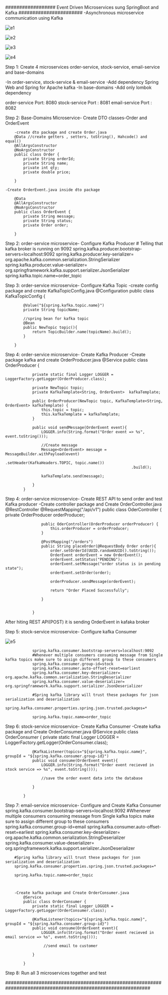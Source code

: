 ################## Event Driven Microservices sung SpringBoot and Kafka #######################
-Asynchronous microservice communication using Kafka


![e1](https://user-images.githubusercontent.com/42623098/236069853-23452f2a-18e7-47cc-9a90-41bc31a90e5c.jpg)


![e2](https://user-images.githubusercontent.com/42623098/236069989-f65c1cca-4de8-4e21-be01-257653acac5e.jpg)



![e3](https://user-images.githubusercontent.com/42623098/236070086-a4dbed5a-bafa-4b48-a260-3b57f138b971.jpg)


![e4](https://user-images.githubusercontent.com/42623098/236070255-798022ae-1419-479f-954d-70ee8091bf4f.jpg)


Step 1: Create 4 microservices order-service, stock-service, email-service and base-domains

-In  order-service, stock-service & email-service
    -Add dependency Spring Web and Spring for Apache kafka
-In base-domains
    -Add only lombok dependency


order-service Port: 8080
stock-service Port : 8081
email-service Port : 8082


Step 2: Base-Domains Microservice- Create DTO classes-Order and OrderEvent


        -create dto package and create Order.java
        @Data //create getters , setters, toString(), Hahcode() and equal()
        @AllArgsConstructor
        @NoArgsConstructor
        public class Order {
            private String orderId;
            private String name;
            private int qty;
            private double price;
            
        }

    -Create OrderEvent.java inside dto package
    
        @Data
        @AllArgsConstructor
        @NoArgsConstructor
        public class OrderEvent {
            private String message;
            private String status;
            private Order order;
            
        }

Step 2: order-service microservice- Configure Kafka Producer
        # Telling that kafka broker is running on 9092
        spring.kafka.producer.bootstrap-servers=localhost:9092
        spring.kafka.producer.key-serializer= org.apache.kafka.common.serialization.StringSerializer
        spring.kafka.producer.value-serializer= org.springframework.kafka.support.serializer.JsonSerializer
        spring.kafka.topic.name=order_topic

Step 3: order-service microservice- Configure Kafka Topic
    -create config package and create KafkaTopicConfig.java
        @Configuration
        public class KafkaTopicConfig {

            @Value("${spring.kafka.topic.name}")
            private String topicName;

            //spring bean for kafka topic
            @Bean
            public NewTopic topic(){
                return TopicBuilder.name(topicName).build();
            }
            
        }


Step 4: order-service microservice- Create Kafka Producer
        -Create package kafka and create OrderProducer.java
            @Service
            public class OrderProducer {

                private static final Logger LOGGER = LoggerFactory.getLogger(OrderProducer.class);

                private NewTopic topic;
                private KafkaTemplate<String, OrderEvent>  kafkaTemplate;

                public OrderProducer(NewTopic topic, KafkaTemplate<String, OrderEvent> kafkaTemplate) {
                    this.topic = topic;
                    this.kafkaTemplate = kafkaTemplate;
                }

                public void sendMessage(OrderEvent event){
                    LOGGER.info(String.format("Order event => %s", event.toString()));

                    //Create message
                    Message<OrderEvent> message = MessageBuilder.withPayload(event)
                                                            .setHeader(KafkaHeaders.TOPIC, topic.name())
                                                            .build();

                    kafkaTemplate.send(message);

                }  
            }



Step 4: order-service microservice- Create REST API to send order and test Kafka producer
        -Create controller package and Create OrderController.java
                @RestController
                @RequestMapping("/api/v1")
                public class OderController {
                    private OrderProducer orderProducer;

                    public OderController(OrderProducer orderProducer) {
                        this.orderProducer = orderProducer;
                    }

                    @PostMapping("/orders")
                    public String placeOrder(@RequestBody Order order){
                        order.setOrderId(UUID.randomUUID().toString());
                        OrderEvent orderEvent = new OrderEvent();
                        orderEvent.setStatus("PENDING");
                        orderEvent.setMessage("order status is in pending state");
                        orderEvent.setOrder(order);

                        orderProducer.sendMessage(orderEvent);

                        return "Order Placed Successfully";

                    }

                    
                }

After hiting REST API(POST) it is sending OrderEvent in kafaka broker

Step 5: stock-service microservice- Configure kafka Consumer


![e5](https://user-images.githubusercontent.com/42623098/236070681-bf6806db-fb2b-4056-b5d3-f06cebbb586e.jpg)


                spring.kafka.consumer.bootstrap-servers=localhost:9092
                #Whenever multiple consumers consuming message from Single kafka topics make sure to assign different group to these consumers
                spring.kafka.consumer.group-id=stock
                spring.kafka.consumer.auto-offset-reset=earliest
                spring.kafka.consumer.key-deserializer= org.apache.kafka.common.serialization.StringDeserializer
                spring.kafka.consumer.value-deserializer= org.springframework.kafka.support.serializer.JsonDeserializer

                #Spring kafka library will trust these packages for json serialization and deserialization
                spring.kafka.consumer.properties.spring.json.trusted.packages=*

                spring.kafka.topic.name=order_topic


Step 6: stock-service microservice- Create Kafka Consumer
        -Create kafka package and Create OrderConsumer.java
            @Service
            public class OrderConsumer {
                private static final Logger LOGGER = LoggerFactory.getLogger(OrderConsumer.class);

                @KafkaListener(topics="${spring.kafka.topic.name}", groupId = "${spring.kafka.consumer.group-id}")
                public void consume(OrderEvent event){
                    LOGGER.info(String.format("Order event recieved in stock service => %s", event.toString()));

                    //save the order event data into the database

                }
                
            }


Step 7: email-service microservice- Configure and Create Kafka Consumer
        spring.kafka.consumer.bootstrap-servers=localhost:9092
        #Whenever multiple consumers consuming message from Single kafka topics make sure to assign different group to these consumers
        spring.kafka.consumer.group-id=email
        spring.kafka.consumer.auto-offset-reset=earliest
        spring.kafka.consumer.key-deserializer= org.apache.kafka.common.serialization.StringDeserializer
        spring.kafka.consumer.value-deserializer= org.springframework.kafka.support.serializer.JsonDeserializer

        #Spring kafka library will trust these packages for json serialization and deserialization
        spring.kafka.consumer.properties.spring.json.trusted.packages=*

        spring.kafka.topic.name=order_topic



        -Create kafka package and Create OrderConsumer.java
            @Service
            public class OrderConsumer {
                private static final Logger LOGGER = LoggerFactory.getLogger(OrderConsumer.class);

                @KafkaListener(topics="${spring.kafka.topic.name}", groupId = "${spring.kafka.consumer.group-id}")
                public void consume(OrderEvent event){
                    LOGGER.info(String.format("Order event recieved in email service => %s", event.toString()));

                     //send email to customer

                }
                
            }


Step 8: Run all 3 microservices together and test




############################################################################################################
